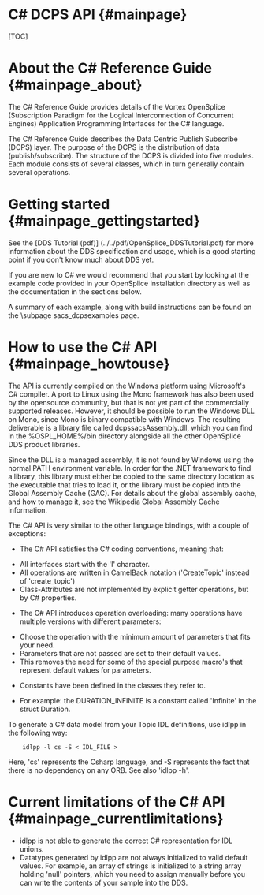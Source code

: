 C# DCPS API                                                            {#mainpage}
====================

[TOC]

About the C# Reference Guide                                                        {#mainpage_about}
============================

The C# Reference Guide provides details of the Vortex OpenSplice (Subscription
Paradigm for the Logical Interconnection of Concurrent Engines) Application
Programming Interfaces for the C# language.

The C# Reference Guide describes the Data Centric Publish Subscribe (DCPS)
layer. The purpose of the DCPS is the distribution of data (publish/subscribe). The
structure of the DCPS is divided into five modules. Each module consists of several
classes, which in turn generally contain several operations.

Getting started                                                                {#mainpage_gettingstarted}
===============

See the [DDS Tutorial (pdf)] (../../pdf/OpenSplice_DDSTutorial.pdf) for more information
about the DDS specification and usage, which is a good starting point if you don't know
much about DDS yet.

If you are new to C# we would recommend that you start by looking at the example
code provided in your OpenSplice installation directory as well as the documentation
in the sections below.

A summary of each example, along with build instructions can be found on the
\subpage sacs_dcpsexamples page.


How to use the C# API                                                                {#mainpage_howtouse}
=====================

The API is currently compiled on the Windows platform using Microsoft's C# compiler. A port to Linux using
the Mono framework has also been used by the opensource community, but that is not yet part of the commercially
supported releases. However, it should be possible to run the Windows DLL on Mono, since Mono is binary compatible with Windows.
The resulting deliverable is a library file called dcpssacsAssembly.dll, which you can find in the
%OSPL_HOME%/bin directory alongside all the other OpenSplice DDS product libraries.

Since the DLL is a managed assembly, it is not found by Windows using the normal PATH environment variable.
In order for the .NET framework to find a library, this library must either be copied to the same directory
location as the executable that tries to load it, or the library must be copied into the Global Assembly Cache (GAC).
For details about the global assembly cache, and how to manage it, see the Wikipedia Global Assembly Cache information.

The C# API is very similar to the other language bindings, with a couple of exceptions:

* The C# API satisfies the C# coding conventions, meaning that:
- All interfaces start with the 'I' character.
- All operations are written in CamelBack notation ('CreateTopic' instead of 'create_topic')
- Class-Attributes are not implemented by explicit getter operations, but by C# properties.
* The C# API introduces operation overloading: many operations have multiple versions with different parameters:
- Choose the operation with the minimum amount of parameters that fits your need.
- Parameters that are not passed are set to their default values.
- This removes the need for some of the special purpose macro's that represent default values for parameters.
* Constants have been defined in the classes they refer to.
- For example: the DURATION_INFINITE is a constant called 'Infinite' in the struct Duration.

To generate a C# data model from your Topic IDL definitions, use idlpp in the following way:

        idlpp -l cs -S < IDL_FILE >

Here, 'cs' represents the Csharp language, and -S represents the fact that there is no dependency on any ORB. See also 'idlpp -h'.

Current limitations of the C# API                                                {#mainpage_currentlimitations}
=================================

* idlpp is not able to generate the correct C# representation for IDL unions.
* Datatypes generated by idlpp are not always initialized to valid default values. For example,
  an array of strings is initialized to a string array holding 'null' pointers, which you need
  to assign manually before you can write the contents of your sample into the DDS.
